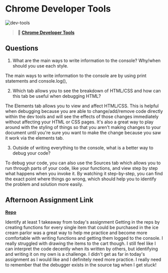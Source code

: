 # Chrome Developer Tools

![dev-tools](https://bcw.blob.core.windows.net/public/img/lesson-images/4571780153354770)

> **📖 [Chrome Developer Tools](https://codeworksacademy.com/fs-student-guide/resources/wk2/03-Chrome-Dev-Tools)**

## Questions

1. What are the main ways to write information to the console? Why/when should you use each style.

The main ways to write information to the console are by using print statements and console.log(), 

2. Which tab allows you to see the breakdown of HTML/CSS and how can this tab be useful when debugging HTML?

The Elements tab allows you to view and affect HTML/CSS. This is helpful when debugging because you are able to change/add/remove code directly within the dev tools and will see the effects of those changes immediately without affecting your HTML or CSS pages. It's also a great way to play around with the styling of things so that you aren't making changes to your document until you're sure you want to make the change because you saw it work via the elements tab.

3. Outside of writing everything to the console, what is a better way to debug your code?

To debug your code, you can also use the Sources tab which allows you to run through parts of your code, like your functions, and view step by step what happens when you invoke it. By watching it step-by-step, you can find the exact point where things go wrong, which should help you to identify the problem and solution more easily. 

## Afternoon Assignment Link

**[Repo](https://github.com/JordanlDiaz/icecream-parlor)**

Identify at least 1 takeaway from today's assignment
Getting in the reps by creating functions for every single item that could be purchased in the ice cream parlor was a great way to help me practice and become more comfortable with writing functions and getting them logged to the console. I really struggled with drawing the items to the cart though. I still feel like I can interpret the code decently when its written by others, but identifying and writing it on my own is a challenge. I didn't get as far in today's assignment as I would like and I definitely need more practice. I really need to remember that the debugger exists in the source tag when I get stuck!